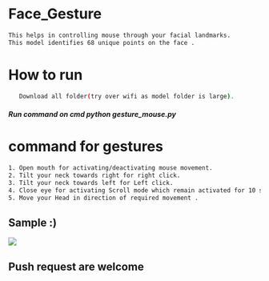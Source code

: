 # Face_Gesture        
                                   
```bash       
This helps in controlling mouse through your facial landmarks.  
This model identifies 68 unique points on the face .                       
```         
# How to run                       
```bash       
   Download all folder(try over wifi as model folder is large).                                                  
```    
##### Run command on cmd  python gesture_mouse.py                  
      
             
# command for gestures        
```bash
1. Open mouth for activating/deactivating mouse movement.      
2. Tilt your neck towards right for right click.
3. Tilt your neck towards left for Left click.
4. Close eye for activating Scroll mode which remain activated for 10 seconds.
5. Move your Head in direction of required movement .        
```

## Sample :)
<img src="Sample/example.gif">   

## Push request are welcome
